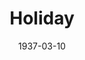 ---
title: Holiday
date: 1937-03-10
closing_date: 
layout: productions
featured_image: 
image_caption:
image_credit:
playbill: 
category: 
Theatre: Theatre Jacksonville
cast:
  Edward Seton: Alan Moreland
  Maid: Betsy Prior
  Johnny Case: Charles Luckie
  Linda Seton: Dorothy Harlan
  Julia Seton: Edith Berman
  Henry: H.V. Rocco
  Susan Potter: Martha Pace Livesay
  Nick Potter: Maurice Perkins
  Laura Cram: Maye Elizabeth Mackinnon
  Ned Seton: Stanley Frazer
  Seton Cram: William Frazier
crew:
  Settings:
    - Birsa Shepard
    - Frances Clou
    - Margaret Pumpelly
    - Mary Noel Preston
  Lighting:
    - H.E. DeFlorin
    - Rudy Baacke
  Sound Effects:
    - H.E. DeFlorin
    - Martin S. Fabian
  Director: Huron L. Blyden
orchestra:
external_links:
---